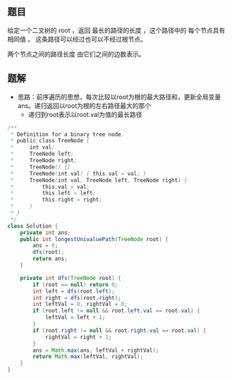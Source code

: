 ## 题目
给定一个二叉树的 root ，返回 最长的路径的长度 ，这个路径中的 每个节点具有相同值 。 这条路径可以经过也可以不经过根节点。

两个节点之间的路径长度 由它们之间的边数表示。

## 题解
+ 思路：前序遍历的思想，每次比较以root为根的最大路径和，更新全局变量ans。递归返回以root为根的左右路径最大的那个
    + 递归到root表示以root.val为值的最长路径
```java
/**
 * Definition for a binary tree node.
 * public class TreeNode {
 *     int val;
 *     TreeNode left;
 *     TreeNode right;
 *     TreeNode() {}
 *     TreeNode(int val) { this.val = val; }
 *     TreeNode(int val, TreeNode left, TreeNode right) {
 *         this.val = val;
 *         this.left = left;
 *         this.right = right;
 *     }
 * }
 */
class Solution {
    private int ans;
    public int longestUnivaluePath(TreeNode root) {
        ans = 0;
        dfs(root);
        return ans;
    }

    private int dfs(TreeNode root) {
        if (root == null) return 0;
        int left = dfs(root.left);
        int right = dfs(root.right);
        int leftVal = 0, rightVal = 0;
        if (root.left != null && root.left.val == root.val) {
            leftVal = left + 1;
        }
        if (root.right != null && root.right.val == root.val) {
            rightVal = right + 1;
        }
        ans = Math.max(ans, leftVal + rightVal);
        return Math.max(leftVal, rightVal);
    }
}
```